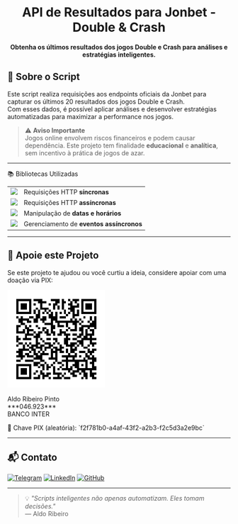 <h1 align="center">API de Resultados para Jonbet - Double & Crash</h1>
<p align="center"><strong>Obtenha os últimos resultados dos jogos Double e Crash para análises e estratégias inteligentes.</strong></p>


## 🧠 Sobre o Script

Este script realiza requisições aos endpoints oficiais da Jonbet para capturar os últimos 20 resultados dos jogos Double e Crash.  
Com esses dados, é possível aplicar análises e desenvolver estratégias automatizadas para maximizar a performance nos jogos.
 

> ⚠️ **Aviso Importante**  
> Jogos online envolvem riscos financeiros e podem causar dependência. Este projeto tem finalidade **educacional** e **analítica**, sem incentivo à prática de jogos de azar.

 
---

📚 Bibliotecas Utilizadas
<div align="left"> <table> <tr> <td><img src="https://img.shields.io/badge/-Requests-2C5BB4?style=for-the-badge&logo=python&logoColor=white"/></td> <td>Requisições HTTP <strong>síncronas</strong></td> </tr> <tr> <td><img src="https://img.shields.io/badge/-Aiohttp-3C78A9?style=for-the-badge&logo=python&logoColor=white"/></td> <td>Requisições HTTP <strong>assíncronas</strong></td> </tr> <tr> <td><img src="https://img.shields.io/badge/-Datetime-3776AB?style=for-the-badge&logo=python&logoColor=white"/></td> <td>Manipulação de <strong>datas e horários</strong></td> </tr> <tr> <td><img src="https://img.shields.io/badge/-Asyncio-007ACC?style=for-the-badge&logo=python&logoColor=white"/></td> <td>Gerenciamento de <strong>eventos assíncronos</strong></td> </tr> </table> </div>

---

## 💸 Apoie este Projeto

Se este projeto te ajudou ou você curtiu a ideia, considere apoiar com uma doação via PIX:

<p align="lefth">
  <img src="https://raw.githubusercontent.com/aldorip/api_resultados_blaze/refs/heads/main/pix_qrcode.png" alt="QR Code PIX" width="220"/>
</p>
<p> 
   Aldo Ribeiro Pinto<br>
   ***046.923***<br>
   BANCO INTER<br>
</p>
📌 Chave PIX (aleatória):  
`f2f781b0-a4af-43f2-a2b3-f2c5d3a2e9bc`

---


## 📬 Contato

[![Telegram](https://img.shields.io/badge/Telegram-2CA5E0?style=flat&logo=telegram&logoColor=white)](https://t.me/aldorip)
[![LinkedIn](https://img.shields.io/badge/LinkedIn-0077B5?style=flat&logo=linkedin&logoColor=white)](https://linkedin.com/in/aldo-ribeiro-7b61a646)
[![GitHub](https://img.shields.io/badge/GitHub-181717?style=flat&logo=github&logoColor=white)](https://github.com/aldorip)

---

> 💡 *"Scripts inteligentes não apenas automatizam. Eles tomam decisões."*  
> — Aldo Ribeiro

